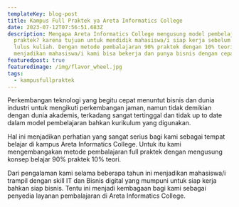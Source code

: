 ```yaml
---
templateKey: blog-post
title: Kampus Full Praktek ya Areta Informatics College
date: 2023-07-12T07:56:51.683Z
description: Mengapa Areta Informatics College mengusung model pembelajaran full
  praktek? karena tujuan untuk mendidik mahasiswa/i siap kerja sebelum mereka
  lulus kuliah. Dengan metode pembalajaran 90% praktek dengan 10% teori
  menjadikan mahasiswa/i kami bisa bekerja dan punya bisnis dengan cepat.
featuredpost: true
featuredimage: /img/flavor_wheel.jpg
tags:
  - kampusfullpraktek
---
```

P﻿erkembangan teknologi yang begitu cepat menuntut bisnis dan dunia industri untuk mengikuti perkembangan jaman, namun tidak demikian dengan dunia akademis, terkadang sangat tertinggal dan tidak up to date dalam model pembelajaran bahkan kurikulum yang digunakan.

H﻿al ini menjadikan perhatian yang sangat serius bagi kami sebagai tempat belajar di kampus Areta Informatics College. Untuk itu kami mengembangakan metode pembalajaran full praktek dengan mengusung konsep belajar 90% praktek 10% teori. 

D﻿ari pengalaman kami selama beberapa tahun ini menjadikan mahasiswa/i trampil dengan skill IT dan Bisnis digital yang mumpuni untuk siap kerja bahkan siap bisnis. Tentu ini menjadi kembagaan bagi kami sebagai penyedia layanan pembalajaran di Areta Informatics College.